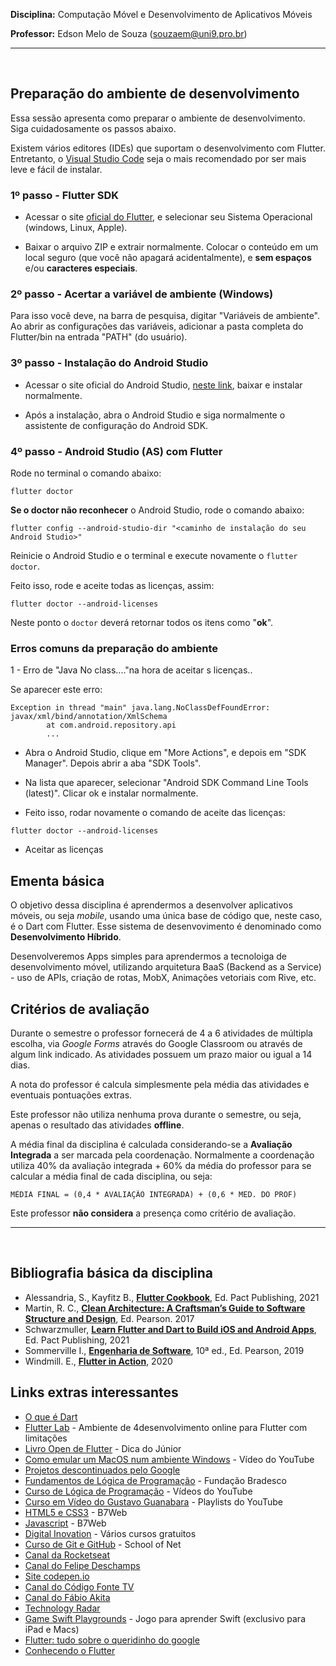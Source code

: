**Disciplina:** Computação Móvel e Desenvolvimento de Aplicativos Móveis

**Professor:** Edson Melo de Souza (souzaem@uni9.pro.br)

***
<br>

 ## Preparação do ambiente de desenvolvimento

Essa sessão apresenta como preparar o ambiente de desenvolvimento. Siga cuidadosamente os passos abaixo.

Existem vários editores (IDEs) que suportam o desenvolvimento com Flutter. Entretanto, o [Visual Studio Code](https://code.visualstudio.com/docs/editor/vscode-web) seja o mais recomendado por ser mais leve e fácil de instalar.

### 1º passo - Flutter SDK

+ Acessar o site [oficial do Flutter](https://flutter.dev/docs/get-started/install), e selecionar seu Sistema Operacional (windows, Linux, Apple).

+ Baixar o arquivo ZIP e extrair normalmente. Colocar o conteúdo em um local seguro (que você não apagará acidentalmente), e **sem espaços** e/ou **caracteres especiais**.


### 2º passo - Acertar a variável de ambiente (Windows)

Para isso você deve, na barra de pesquisa, digitar "Variáveis de ambiente". Ao abrir as configurações das variáveis, adicionar a pasta completa do Flutter/bin na entrada "PATH" (do usuário).


### 3º passo - Instalação do Android Studio

+ Acessar o site oficial do Android Studio, [neste link](https://developer.android.com/studio), baixar e instalar normalmente.

+ Após a instalação, abra o Android Studio e siga normalmente o assistente de configuração do Android SDK.


### 4º passo - Android Studio (AS) com Flutter

Rode no terminal o comando abaixo:

```
flutter doctor
```

**Se o doctor não reconhecer** o Android Studio, rode o comando abaixo:

```
flutter config --android-studio-dir "<caminho de instalação do seu Android Studio>"
```

Reinicie o Android Studio e o terminal e execute novamente o ```flutter doctor```.

Feito isso, rode e aceite todas as licenças, assim:

```
flutter doctor --android-licenses
```

Neste ponto o ```doctor``` deverá retornar todos os itens como "__ok__".

### Erros comuns da preparação do ambiente

 1 - Erro de "Java No class...."na hora de aceitar s licenças..

Se aparecer este erro: 

```
Exception in thread "main" java.lang.NoClassDefFoundError: javax/xml/bind/annotation/XmlSchema
        at com.android.repository.api
        ...
```

+ Abra o Android Studio, clique em "More Actions", e depois em "SDK Manager". Depois abrir a aba "SDK Tools". 

+ Na lista que aparecer, selecionar "Android SDK Command Line Tools (latest)". Clicar ok e instalar normalmente.

+ Feito isso, rodar novamente o comando de aceite das licenças:
 
```
flutter doctor --android-licenses
```

+ Aceitar as licenças


## Ementa básica

O objetivo dessa disciplina é aprendermos a desenvolver aplicativos móveis, ou seja _mobile_, usando uma única base de código que, neste caso, é o Dart com Flutter. Esse sistema de desenvovimento é denominado como __Desenvolvimento Híbrido__.

Desenvolveremos Apps simples para aprendermos a tecnoloiga de desenvolvimento móvel, utilizando arquitetura BaaS (Backend as a Service) - uso de APIs, criação de rotas, MobX, Animações vetoriais com Rive, etc.


## Critérios de avaliação

Durante o semestre o professor fornecerá de 4 a 6 atividades de múltipla escolha, via _Google Forms_ através do Google Classroom ou através de algum link indicado. As atividades possuem um prazo maior ou igual a 14 dias.

A nota do professor é calcula simplesmente pela média das atividades e eventuais pontuações extras.

Este professor não utiliza nenhuma prova durante o semestre, ou seja, apenas o resultado das atividades __offline__.

A média final da disciplina é calculada considerando-se a **Avaliação Integrada** a ser marcada pela coordenação. Normalmente a coordenação utiliza 40% da avaliação integrada + 60% da média do professor para se calcular a média final de cada disciplina, ou seja:

```
MÉDIA FINAL = (0,4 * AVALIAÇÃO INTEGRADA) + (0,6 * MED. DO PROF)
```

Este professor __não considera__ a presença como critério de avaliação.

*****
<br> 

## Bibliografia básica da disciplina

 - Alessandria, S., Kayfitz B., **[Flutter Cookbook](https://learning.oreilly.com/library/view/flutter-cookbook/9781838823382/)**, Ed. Pact Publishing, 2021
 - Martin, R. C., **[Clean Architecture: A Craftsman’s Guide to Software Structure and Design](https://learning.oreilly.com/library/view/clean-architecture-a/9780134494272/)**, Ed. Pearson. 2017
 - Schwarzmuller, **[Learn Flutter and Dart to Build iOS and Android Apps](https://learning.oreilly.com/videos/learn-flutter-and/9781789951998/)**, Ed. Pact Publishing, 2021
- Sommerville I., **[Engenharia de Software](https://plataforma.bvirtual.com.br/Acervo/Publicacao/168127)**, 10ª ed., Ed. Pearson, 2019
 - Windmill. E., **[Flutter in Action](https://learning.oreilly.com/library/view/flutter-in-action/9781617296147/)**, 2020 
 

## Links extras interessantes

 - [O que é Dart](https://www.treinaweb.com.br/blog/o-que-e-dart)
 - [Flutter Lab](https://flutlab.io/ide) - Ambiente de 4desenvolvimento online para Flutter com limitações
 - [Livro Open de Flutter](https://www.flutterparainiciantes.com.br/) - Dica do Júnior
 - [Como emular um MacOS num ambiente Windows](https://www.youtube.com/watch?v=_qnoT7BvFjs) - Vídeo do YouTube
 - [Projetos descontinuados pelo Google](https://killedbygoogle.com/)
 - [Fundamentos de Lógica de Programação](https://www.ev.org.br/cursos/fundamentos-de-logica-de-programacao) - Fundação Bradesco
 - [Curso de Lógica de Programação](https://www.youtube.com/watch?v=8mei6uVttho&list=PLHz_AreHm4dmSj0MHol_aoNYCSGFqvfXV) - Vídeos do YouTube
 - [Curso em Vídeo do Gustavo Guanabara](https://www.youtube.com/c/CursoemV%C3%ADdeo/playlists) - Playlists do YouTube
 - [HTML5 e CSS3](https://alunos.b7web.com.br/curso/html5-e-css3/o-que-e-html-e-pra-que-serve) - B7Web
 - [Javascript](https://alunos.b7web.com.br/curso/javascript/introducao) - B7Web
 - [Digital Inovation](https://digitalinnovation.one/) - Vários cursos gratuitos
 - [Curso de Git e GitHub](https://www.schoolofnet.com/curso/git/controle-de-versao/git-e-github/) - School of Net
 - [Canal da Rocketseat](https://www.youtube.com/channel/UCSfwM5u0Kce6Cce8_S72olg)
 - [Canal do Felipe Deschamps](https://www.youtube.com/channel/UCU5JicSrEM5A63jkJ2QvGYw)
 - [Site codepen.io](https://codepen.io/trending)
 - [Canal do Código Fonte TV](https://www.youtube.com/user/codigofontetv)
 - [Canal do Fábio Akita](https://www.youtube.com/c/FabioAkita1990/videos)
 - [Technology Radar](https://www.thoughtworks.com/pt/radar)
 - [Game Swift Playgrounds](https://apps.apple.com/br/app/swift-playgrounds/id1496833156?mt=12) - Jogo para aprender Swift (exclusivo para iPad e Macs)
 - [Flutter: tudo sobre o queridinho do google](https://www.zup.com.br/blog/flutter)
 - [Conhecendo o Flutter](https://medium.com/android-dev-moz/flutter-conhecendo-o-flutter-70d31772afa5) 
 

